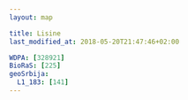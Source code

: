 ```yaml
---
layout: map

title: Lisine
last_modified_at: 2018-05-20T21:47:46+02:00

WDPA: [328921]
BioRaS: [225]
geoSrbija:
  L1_183: [141]
---
```

